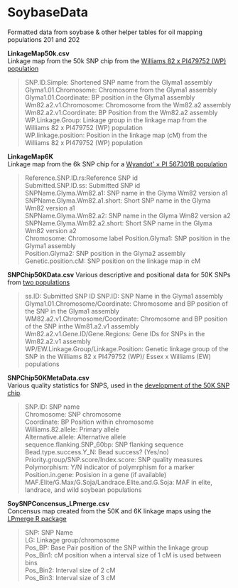 # SoybaseData
Formatted data from soybase & other helper tables for oil mapping populations 201 and 202

**LinkageMap50k.csv**  
Linkage map from the 50k SNP chip from the [Williams 82 x PI479752 (WP) population](https://www.ncbi.nlm.nih.gov/pmc/articles/PMC4704267/)  
> SNP.ID.Simple: Shortened SNP name from the Glyma1 assembly  
> Glyma1.01.Chromosome: Chromosome from the Glyma1 assembly  
> Glyma1.01.Coordinate: BP position in the Glyma1 assembly  
> Wm82.a2.v1.Chromosome: Chromosome from the Wm82.a2 assembly  
> Wm82.a2.v1.Coordinate: BP Position from the Wm82.a2 assembly  
> WP.Linkage.Group: Linkage group in the linkage map from the Williams 82 x PI479752 (WP) population  
> WP.linkage.position: Position in the linkage map (cM) from the Williams 82 x PI479752 (WP) population  

**LinkageMap6K**  
Linkage map from the 6k SNP chip for a [Wyandot’ × PI 567301B population](https://link.springer.com/article/10.1007%2Fs11032-015-0209-5) 
> Reference.SNP.ID.rs:Reference SNP id    
> Submitted.SNP.ID.ss: Submitted SNP id  
> SNPName.Glyma.Wm82.a1: SNP name in the Glyma Wm82 version a1  
> SNPName.Glyma.Wm82.a1.short: Short SNP name in the Glyma Wm82 version a1  
> SNPName.Glyma.Wm82.a2: SNP name in the Glyma Wm82 version a2    
> SNPName.Glyma.Wm82.a2.short: Short SNP name in the Glyma Wm82 version a2    
> Chromosome: Chromosome label 
> Position.Glyma1: SNP position in the Glyma1 assembly    
> Position.Glyma2: SNP position in the Glyma2 assembly
> Genetic.position.cM: SNP position on the linkage map in cM  

**SNPChip50KData.csv**
Various descriptive and positional data for 50K SNPs from [two populations](https://www.ncbi.nlm.nih.gov/pmc/articles/PMC4704267/)   
> ss.ID: Submitted SNP ID
> SNP.ID: SNP Name in the Glyma1 assembly  
> Glyma1.01.Chromosome/Coordinate: Chromosome and BP position of the SNP in the Glyma1 assembly  
> WM82.a2.v1.Chromosome/Coordinate: Chromosome and BP position of the SNP inthe Wm81.a2.v1 assembly  
> Wm82.a2.v1.Gene.ID/Gene.Regions: Gene IDs for SNPs in the Wm82.a2.v1 assembly  
> WP/EW.Linkage.Group/Linkage.Position: Genetic linkage group of the SNP in the Williams 82 x PI479752 (WP)/ Essex x Williams (EW) populations  


**SNPChip50KMetaData.csv**  
Various quality statistics for SNPS, used in the [development of the 50K SNP chip](https://journals.plos.org/plosone/article?id=10.1371/journal.pone.0054985#).  
> SNP.ID: SNP name  
> Chromosome: SNP chromosome  
> Coordinate: BP Position within chromosome  
> Williams.82.allele: Primary allele  
> Alternative.allele: Alternative allele  
> sequence.flanking.SNP_60bp: SNP flanking sequence
> Bead.type.success.Y_N: Bead success? (Yes/no)
> Priority.group/SNP.score/Index.score: SNP quality measures    
> Polymorphism: Y/N indicator of polymrphism for a marker  
> Position.in.gene: Posision in a gene (if available)  
> MAF.Elite/G.Max/G.Soja/Landrace.Elite.and.G.Soja: MAF in elite, landrace, and wild soybean populations

**SoySNPConcensus_LPmerge.csv**  
Concensus map created from the 50K and 6K linkage maps using the [LPmerge R package](https://academic.oup.com/bioinformatics/article/30/11/1623/284175)    
> SNP: SNP Name  
> LG: Linkage group/chromosome  
> Pos_BP: Base Pair position of the SNP within the linkage group  
> Pos_Bin1: cM position when a interval size of 1 cM is used between bins  
> Pos_Bin2: Interval size of 2 cM  
> Pos_Bin3: Interval size of 3 cM  
